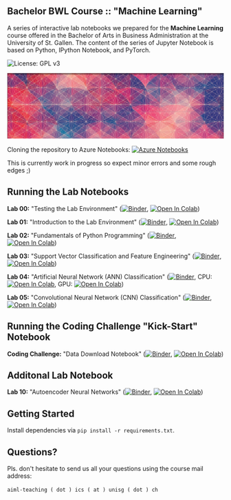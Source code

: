 ## Bachelor BWL Course :: "Machine Learning"

A series of interactive lab notebooks we prepared for the **Machine Learning** course offered in the Bachelor of Arts in Business Administration at the University of St. Gallen. The content of the series of Jupyter Notebook is based on Python, IPython Notebook, and PyTorch.

![License: GPL v3](https://img.shields.io/badge/License-GPLv3-blue.svg)

![Course Banner](https://github.com/GitiHubi/courseML/blob/master/banner.png)

Cloning the repository to Azure Notebooks: [![Azure Notebooks](https://notebooks.azure.com/launch.png)](https://notebooks.azure.com/import/gh/GitiHubi/courseML)

This is currently work in progress so expect minor errors and some rough edges ;)

## Running the Lab Notebooks

**Lab 00:** "Testing the Lab Environment" ([![Binder](https://mybinder.org/badge_logo.svg)](https://mybinder.org/v2/gh/GitiHubi/courseML/master?filepath=lab_00%2Fml_lab_00.ipynb), [![Open In Colab](https://colab.research.google.com/assets/colab-badge.svg)](https://colab.research.google.com/github/GitiHubi/courseML/blob/master/lab_00/ml_lab_00.ipynb))

**Lab 01:** "Introduction to the Lab Environment" ([![Binder](https://mybinder.org/badge_logo.svg)](https://mybinder.org/v2/gh/GitiHubi/courseML/master?filepath=lab_01%2Fml_lab_01.ipynb), [![Open In Colab](https://colab.research.google.com/assets/colab-badge.svg)](https://colab.research.google.com/github/GitiHubi/courseML/blob/master/lab_01/ml_colab_01.ipynb))

**Lab 02:** "Fundamentals of Python Programming" ([![Binder](https://mybinder.org/badge_logo.svg)](https://mybinder.org/v2/gh/GitiHubi/courseML/master?filepath=lab_02%2Fml_lab_02.ipynb), [![Open In Colab](https://colab.research.google.com/assets/colab-badge.svg)](https://colab.research.google.com/github/GitiHubi/courseML/blob/master/lab_02/ml_colab_02.ipynb))

**Lab 03:** "Support Vector Classification and Feature Engineering" ([![Binder](https://mybinder.org/badge_logo.svg)](https://mybinder.org/v2/gh/GitiHubi/courseML/master?filepath=lab_03%2Fml_lab_03.ipynb), [![Open In Colab](https://colab.research.google.com/assets/colab-badge.svg)](https://colab.research.google.com/github/GitiHubi/courseML/blob/master/lab_03/ml_colab_03.ipynb))

**Lab 04:** "Artificial Neural Network (ANN) Classification" ([![Binder](https://mybinder.org/badge_logo.svg)](https://mybinder.org/v2/gh/GitiHubi/courseML/master?filepath=lab_04%2Fml_lab_04.ipynb), CPU: [![Open In Colab](https://colab.research.google.com/assets/colab-badge.svg)](https://colab.research.google.com/github/GitiHubi/courseML/blob/master/lab_04/ml_colab_04.ipynb), GPU: [![Open In Colab](https://colab.research.google.com/assets/colab-badge.svg)](https://colab.research.google.com/github/GitiHubi/courseML/blob/master/lab_04/ml_colab_04_gpu.ipynb))

**Lab 05:** "Convolutional Neural Network (CNN) Classification" ([![Binder](https://mybinder.org/badge_logo.svg)](https://mybinder.org/v2/gh/GitiHubi/courseML/master?filepath=lab_05%2Fml_lab_05.ipynb), [![Open In Colab](https://colab.research.google.com/assets/colab-badge.svg)](https://colab.research.google.com/github/GitiHubi/courseML/blob/master/lab_05/ml_colab_5.ipynb))

## Running the Coding Challenge "Kick-Start" Notebook

**Coding Challenge:** "Data Download Notebook" ([![Binder](https://mybinder.org/badge_logo.svg)](https://mybinder.org/v2/gh/GitiHubi/courseML/master?filepath=challenge%2Faiml_challenge_kickstart.ipynb), [![Open In Colab](https://colab.research.google.com/assets/colab-badge.svg)](https://colab.research.google.com/github/GitiHubi/courseML/blob/master/challenge/aiml_challenge_kickstart.ipynb))

## Additonal Lab Notebook

**Lab 10:** "Autoencoder Neural Networks" ([![Binder](https://mybinder.org/badge_logo.svg)](https://mybinder.org/v2/gh/GitiHubi/courseML/master?filepath=lab_10%2Fml_lab_10.ipynb), [![Open In Colab](https://colab.research.google.com/assets/colab-badge.svg)](https://colab.research.google.com/github/GitiHubi/courseML/blob/master/lab_10/ml_lab_10.ipynb))

<!--- to be ignored -->

## Getting Started

Install dependencies via `pip install -r requirements.txt`.

## Questions?

Pls. don't hesitate to send us all your questions using the course mail address: 

`aiml-teaching ( dot ) ics ( at ) unisg ( dot ) ch`  

